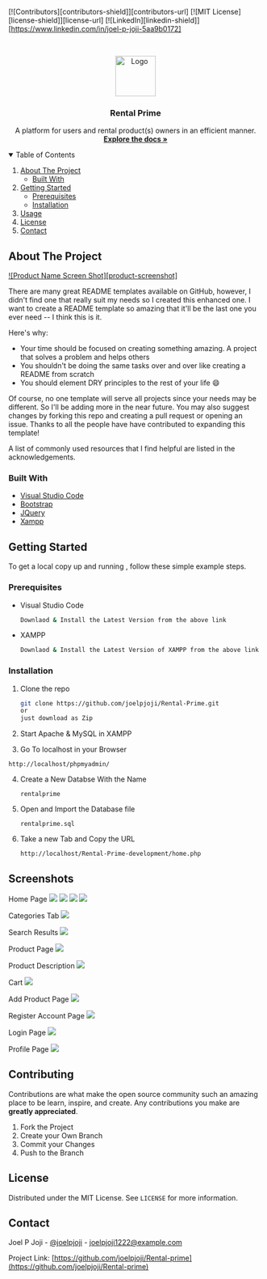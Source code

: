 
[![Contributors][contributors-shield]][contributors-url]
[![MIT License][license-shield]][license-url]
[![LinkedIn][linkedin-shield]][https://www.linkedin.com/in/joel-p-joji-5aa9b0172]


<!-- PROJECT LOGO -->
<br />
<p align="center">
  <a href="https://github.com/joelpjoji/Rental-Prime">
    <img src="https://github.com/joelpjoji/Rental-Prime/blob/main/images/short%20logo%20(for%20dark%20bg).png" alt="Logo" width="80" height="80">
  </a>

  <h3 align="center">Rental Prime</h3>

  <p align="center">
    A platform for users and rental product(s) owners in an efficient manner.
    <br />
    <a href="https://github.com/joelpjoji/Rental-Prime"><strong>Explore the docs »</strong></a>
    <br />


<!-- TABLE OF CONTENTS -->
<details open="open">
  <summary>Table of Contents</summary>
  <ol>
    <li>
      <a href="#about-the-project">About The Project</a>
      <ul>
        <li><a href="#built-with">Built With</a></li>
      </ul>
    </li>
    <li>
      <a href="#getting-started">Getting Started</a>
      <ul>
        <li><a href="#prerequisites">Prerequisites</a></li>
        <li><a href="#installation">Installation</a></li>
      </ul>
    </li>
    <li><a href="#Screenshots">Usage</a></li>
    <li><a href="#license">License</a></li>
    <li><a href="#contact">Contact</a></li>
  </ol>
</details>



<!-- ABOUT THE PROJECT -->
## About The Project

[![Product Name Screen Shot][product-screenshot]](https://example.com)

There are many great README templates available on GitHub, however, I didn't find one that really suit my needs so I created this enhanced one. I want to create a README template so amazing that it'll be the last one you ever need -- I think this is it.

Here's why:
* Your time should be focused on creating something amazing. A project that solves a problem and helps others
* You shouldn't be doing the same tasks over and over like creating a README from scratch
* You should element DRY principles to the rest of your life :smile:

Of course, no one template will serve all projects since your needs may be different. So I'll be adding more in the near future. You may also suggest changes by forking this repo and creating a pull request or opening an issue. Thanks to all the people have have contributed to expanding this template!

A list of commonly used resources that I find helpful are listed in the acknowledgements.

### Built With
* [Visual Studio Code](https://code.visualstudio.com)
* [Bootstrap](https://getbootstrap.com)
* [JQuery](https://jquery.com)
* [Xampp](https://www.apachefriends.org/index.html)


<!-- GETTING STARTED -->
## Getting Started

To get a local copy up and running , follow these simple example steps.

### Prerequisites


* Visual Studio Code
  ```sh
  Downlaod & Install the Latest Version from the above link
  ```
* XAMPP
  ```sh
  Downlaod & Install the Latest Version of XAMPP from the above link
  ```

### Installation

1. Clone the repo
   ```sh
   git clone https://github.com/joelpjoji/Rental-Prime.git
   or
   just download as Zip
   ```
2. Start Apache & MySQL in XAMPP

3. Go To localhost in your Browser
  ```
  http://localhost/phpmyadmin/
  ```
4. Create a New Databse With the Name 
    ```
    rentalprime 
    ```
5. Open and Import the Database file
    ```
    rentalprime.sql
    ```
6. Take a new Tab and Copy the URL
    ```
    http://localhost/Rental-Prime-development/home.php
    ```

<!-- Screenshots -->
## Screenshots

Home Page
<img src="https://github.com/joelpjoji/Rental-Prime/blob/main/Screenshots/home1.png">
<img src="https://github.com/joelpjoji/Rental-Prime/blob/main/Screenshots/home2.png">
<img src="https://github.com/joelpjoji/Rental-Prime/blob/main/Screenshots/home3.png">
<img src="https://github.com/joelpjoji/Rental-Prime/blob/main/Screenshots/home4.png">

Categories Tab
<img src="https://github.com/joelpjoji/Rental-Prime/blob/main/Screenshots/categories.png">

Search Results
<img src="https://github.com/joelpjoji/Rental-Prime/blob/main/Screenshots/search.png">

Product Page
<img src="https://github.com/joelpjoji/Rental-Prime/blob/main/Screenshots/product.png">

Product Description
<img src="https://github.com/joelpjoji/Rental-Prime/blob/main/Screenshots/productDis.png">

Cart 
<img src="https://github.com/joelpjoji/Rental-Prime/blob/main/Screenshots/cart.png">

Add Product Page 
<img src="https://github.com/joelpjoji/Rental-Prime/blob/main/Screenshots/AddProduct.png">

Register Account Page
<img src="https://github.com/joelpjoji/Rental-Prime/blob/main/Screenshots/register.png">

Login Page
<img src="https://github.com/joelpjoji/Rental-Prime/blob/main/Screenshots/login.png">

Profile Page
<img src="https://github.com/joelpjoji/Rental-Prime/blob/main/Screenshots/profile.png">

<!-- CONTRIBUTING -->
## Contributing

Contributions are what make the open source community such an amazing place to be learn, inspire, and create. Any contributions you make are **greatly appreciated**.

1. Fork the Project
2. Create your Own Branch 
3. Commit your Changes 
4. Push to the Branch 




<!-- LICENSE -->
## License

Distributed under the MIT License. See `LICENSE` for more information.



<!-- CONTACT -->
## Contact

Joel P Joji - [@joelpjoji](https://twitter.com/joelpjoji) - joelpjoji1222@example.com

Project Link: [https://github.com/joelpjoji/Rental-prime](https://github.com/joelpjoji/Rental-prime)


